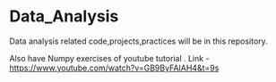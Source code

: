# Data_Analysis
Data analysis related code,projects,practices will be in this repository.

Also have Numpy exercises of youtube tutorial .
Link - https://www.youtube.com/watch?v=GB9ByFAIAH4&t=9s
